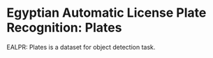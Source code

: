 # Egyptian Automatic License Plate Recognition: Plates

EALPR: Plates is a dataset for object detection task.